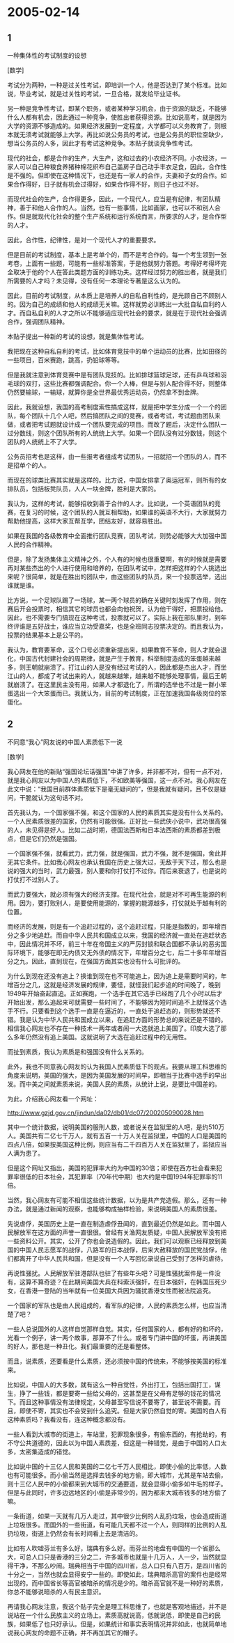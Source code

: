 # 2005-02-14

## 1

一种集体性的考试制度的设想 

[数学]

考试分为两种，一种是过关性考试，即培训一个人，他是否达到了某个标准。比如说，毕业考试，就是过关性的考试，一旦合格，就发给毕业证书。 

另一种是竞争性考试，即某个职务，或者某种学习机会，由于资源的缺乏，不能够什么人都有机会，因此通过一种竞争，使胜出者获得资源。比如说高考，就是因为大学的资源不够造成的。如果经济发展到一定程度，大学都可以义务教育了，则根本就无须考试就能够上大学。再比如说公务员的考试，也是公务员的职位空缺少，想当公务员的人多，因此才有考试这种竞争。本贴子就谈竞争性考试。 

现代的社会，都是合作的生产，大生产，这和过去的小农经济不同。小农经济，一家人可以自己种粮食养猪种棉花织布自己盖房子自己动手丰衣足食，因此，合作性是不强的。但即使在这种情况下，也还是有一家人的合作，夫妻和子女的合作。如果合作得好，日子就有机会过得好，如果合作得不好，则日子也过不好。 

而现代社会的生产，合作得更多，因此，一个现代人，应当是有纪律，有团队精神，善于和他人合作的人。当然，也有一些事情，比如画家，也可以不和别人合作。但是就现代化社会的整个生产系统和运行系统而言，所要求的人才，是合作型的人才。 

因此，合作性，纪律性，是对一个现代人才的重要要求。 

但是目前的考试制度，基本上是考单个的，而不是考合作的。每一个考生领到一张考卷，上面有一些题，可能有一些标准答案，于是他就努力答题。考得好考得坏完全取决于他的个人在答此类题方面的训练功夫。这样经过努力的胜出者，就是我们所需要的人才吗？未见得，没有任何一本理论专著是这么认为的。 

因此，目前的考试制度，从本质上是培养人的自私自利性的，是光顾自己不顾别人的。因为自己的成绩和他人的成绩无关嘛。这样就势必训练出一大批自私自利的人才。而自私自利的人才之所以不能够适应现代社会的要求，就是在于现代社会强调合作，强调团队精神。 

本贴子提出一种新的考试的设想，就是集体性考试。 

我把现在这种自私自利的考试，比如体育竞技中的单个运动员的比赛，比如田径的一些项目，百米赛跑，跳高，扔铅球等等。 

但是我就注意到体育竞赛中是有团队竞技的。比如排球篮球足球，还有乒乓球和羽毛球的双打，这些比赛都强调配合。你一个人棒，但是与别人配合得不好，则整体仍然要输球，一输球，就算你是全世界最优秀运动员，仍然拿不到金牌。 

因此，我就设想，我国的高考制度索性搞成这样，就是把中学生分成一个一个的团队，每个团队十几个人吧，然后搞团队之间的竞赛，或者考试，考试题由团队来做，或者把考试题就设计成一个团队要完成的项目。而改了题后，决定什么团队一过分数线，则这个团队所有的人统统上大学。如果一个团队没有过分数钱，则这个团队的人统统上不了大学。 

公务员招考也是这样，由一些报考者组成考试团队，一招就招一个团队的人，而不是招单个的人。 

而现在的球类比赛其实就是这样的。比方说，中国女排拿了奥运冠军，则所有的女排队员，包括板凳队员，人人一块金牌，胜利是大家的。 

我认为，这样的考试，能够招收到善于合作的人才。比如说，一个英语团队的竞赛，在复习的时候，这个团队的人就互相帮助，如果谁的英语不大行，大家就努力帮助他提高，这样大家互帮互学，团结友好，就容易胜出。 

如果在我国的各级教育中全面推行团队竞赛，团队考试，则势必能够大大加强中国人民的合作精神。 

但是，除了发扬集体主义精神之外，个人有的时候也很重要啊，有的时候就是需要再对某些杰出的个人进行使用和培养的，在团队考试中，怎样把这样的个人挑选出来呢？很简单，就是在胜出的团队中，由这些团队的队员，来一个投票选举，选出谁就是谁。 

比方说，一个足球队踢了一场球，某一两个球员的确在关键时刻发挥了作用，则在赛后开会投票时，相信其它的球员也都会向他祝贺，认为他干得好，把票投给他。因此，也不需要专门搞现在这种考试，投票就可以了。实际上我在部队里时，到年终评谁是五好战士，谁应当立功受嘉奖，也是全班同志投票决定的。而且我认为，投票的结果基本上是公平的。 

我认为，教育要革命，这个口号必须重新提出来，如果教育不革命，则人才就会退化，中国古代封建社会的周期律，就是产生于教育，科举制度造成的笨蛋越来越多，则王朝就崩溃了。打江山的人是没有经过考试的人，因此都是杰出人才，而坐江山的人，都成了考试出来的人，就越来越笨，越来越不能够处理事情，最后王朝就崩溃了。在这里民主没有用，如果人才都退化了，所谓的选举也不过是一群小笨蛋选出一个大笨蛋而已。我就认为，目前的考试制度，正在加速我国各级岗位的笨蛋化。 




## 2

不同意“我心”网友说的中国人素质低下一说 

[数学]

我心网友在他的新贴“强国论坛话强国”中讲了许多，并非都不对，但有一点不对，就是我心网友以为中国人的素质低下，不如欧美等强国，这一点不对。我心网友在此文中说：“我国目前群体素质低下是毫无疑问的”，但是我就有疑问，且不仅是疑问，干脆就认为这句话不对。 

首先我认为，一个国家强不强，和这个国家的人民的素质其实是没有什么关系的。一个人民素质很差的国家，仍然有可能很强。正好比一些武侠小说中，武功很高强的人，未见得是好人。比如二战时期，德国法西斯和日本法西斯的素质都差到极点，但是它们仍然是强国。 

一个国家强不强，就看武力，武力强，就是强国，武力不强，就不是强国，舍此并无其它条件。比如我心网友也承认我国在历史上强大过，无敌于天下过，那么也是说的强大的当时，武力最强，别人要和你打仗打不过你。而后来衰退了，也是说的打仗打不过别人了。 

而武力要强大，就必须有强大的经济支撑。在现代社会，就是对不可再生能源的利用。因为，要打败别人，是要使用能源的，掌握的能源越多，打仗就处于越有利的位置。 

而经济的发展，则是有一个追赶过程的，这个追赶过程，只能是指数的，即年增百分之多少地追赶。而自中华人民共和国成立以来，我国的经济就一直处在追赶状态中，因此情况并不坏，前三十年在帝国主义的严厉封锁和联合国都不承认的恶劣国际环境下，能够在即无内债又无外债的情况下，年增百分之七，后二十多年年增百分之九，因此，直到现在，在强国方面其实也没有什么可批评的。 

为什么到现在还没有追上？换谁到现在也不可能追上，因为追上是需要时间的，年增百分之几，这就是经济发展的规律，要怪，就怪我们起步追的时间晚了，晚到1949年开始奋起直追。正如赛跑，一个选手在其它选手已经跑了几个小时以后才开始出发，那么追起来可就需要一些时间了，不能够因为短时间追不上就怪这个选手不行。只要看到这个选手一直是在逼近的，一直处于追赶态的，则形势就还不错。我是认为中华人民共和国成立以来，在追赶方面的形势总的来说还是不错的。相信我心网友也不存在一种技术一两年或者闹一大选就追上美国了。印度大选了那么多年仍然没有追上美国。这就说明了大选在追赶过程中的无用性。 

而扯到素质，我认为素质是和强国没有什么关系的。 

此外，我也不同意我心网友的认为我国人民素质低下的观点。我要从理工科思维的角度来说明，美国的强大，是因为美国发展的时间早，即相当于比赛中选手的早出发。而中美之间就素质来说，美国人民的素质，从统计上说，是要比中国差的。 

为此，介绍我心网友看一个网址： 

http://www.gzjd.gov.cn/jindun/da02/db01/dc07/200205090028.htm 

其中一个统计数据，说明美国的服刑人数，或者说关在监狱里的人吧，是约510万人。美国共有二亿七千万人，就有五百一十万人关在监狱里，中国的人口是美国的四点八倍，如果按美国这种比例，则应当有二千四百万人关在监狱里了，监狱应当人满为患了。 

但是这个网址又指出，美国的犯罪率大约为中国的30倍；即使在西方社会看来犯罪率很低的日本社会，其犯罪率（70年代中期）也大约是中国1994年犯罪率的11倍。 

当然，我心网友有可能不相信这些统计数据，以为是共产党造假。那么，还有一种办法，就是通过新闻的观察，也能够构成抽样检验，来说明美国人的素质很差。 

先说虐俘，美国历史上是一直在制造虐俘丑闻的，直到最近仍然是如此。而中国人民解放军在这方面的声誉一直很很。曾经有关渔网友质疑，中国人民解放军没有把一些资料公开。其实，公开了你也会说造假的。因此，我们可以观察已经释放到美国的中国人民志愿军的战俘，八路军的日本战俘，后来大赦释放的国民党战俘，他们都离开了中华人民共和国，但是没有一个人写回忆录说自己受到了怎样的虐待。 

再说性骚扰。人民解放军驻港部队也驻了有些年头吧？可是性骚扰案件是一件没有，这算不算奇迹？在此期间美国大兵在科索沃强奸，在日本强奸，在韩国压死少女，在香港一登陆的当年就有一位美国大兵因为骚扰香港女性而被法院追究。 

一个国家的军队也是由人民组成的，看军队的纪律，人民的素质怎么样，也应当清楚了吧？ 

一些人总说国外的人这样自觉那样自觉。其实，任何国家的人，都有好的和坏的，光看一个例子，讲一两个故事，那算不了什么。或者专门讲中国的坏蛋，再讲美国的好人，那也是一种丑化。我们最重要的还是看整体。 

而且，说素质，还要看是什么素质，还必须按中国的传统来，不能够按美国的标准来。 

比如说，中国人的大多数，就有这么一种自觉性，外出打工，包括出国打工，谋生，挣了一些钱，都是要寄一些给父母的，这甚至是在父母有足够的钱花的情况下。而且这种事情没有法律规定，父母甚至写信说不要寄了，甚至说不需要。而且，即使不寄，其实也不会受到什么追究。但是大家仍然自觉的寄。美国的白人有这种素质吗？我看没有，连这种概念都没有。 

一些人看到大城市的街道上，车站里，犯罪现象很多，有偷东西的，有抢劫的，有不守公共道德的，因此以为中国人素质差，但这是一种错觉，是由于中国的人口太多，太密集造成的错觉。 

比如说中国的十三亿人民和美国的二亿七千万人民相比，即使小偷的比率低，人数也有可能很多。而小偷当然是选择去钱多的地方偷，即大城市，尤其是车站去偷，则十三亿人民中的小偷都来到大城市的交通要道，就会显得小偷多如牛毛的样子。但是与此同时，许多边远地区的小偷是非常少的，因为都来大城市钱多的地方偷了嘛。 

一条街道，如果一天就有几万人走过，其中很少比例的人乱扔垃圾，也会造成街道上垃圾很多。而国外的一些街道，有可能几天都不过一个人，则同样的比例的人乱扔垃圾，街道上仍然会有长时间看上去是清洁的。 

比如有人吹嘘芬兰有多么好，瑞典有多么好。而芬兰的地盘有中国的一个省那么大，可总人口只是香港的三分之二，许多城市也就是十几万人，人一少，当然就显得干净，不那么吵闹。瑞典相当于中国的四川省，总人口只有八百万，是四川省的十分之一，当然也就会显得安宁一些的。即使如此，瑞典暗杀高官的案件也是经常出现的。而中国省长等高官被暗杀的情况是少的。暗杀高官就不是一种好的素质，你总不能够说暗杀的人有民主意识。 

再请我心网友注意，我这个贴子完全是理工科思维了，也就是客观地描述，并不是说站在一个什么民族主义的立场上。素质高就说高，低就说低，即使是自己的民族，如果低了也只好承认。但是，如果统计和事实表明情况并非如此，也就简单地说我心网友的命题不正确，并不再加其它的帽子。 




